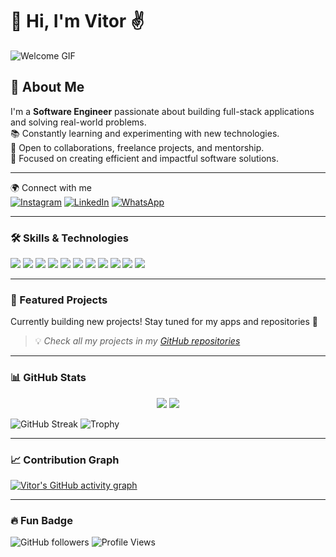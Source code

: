  
# 👋 Hi, I'm Vitor ✌️

![Welcome GIF](https://media.giphy.com/media/l0MYt5jPR6QX5pnqM/giphy.gif)

## 🌌 About Me
I'm a **Software Engineer** passionate about building full-stack applications and solving real-world problems.  
📚 Constantly learning and experimenting with new technologies.  
🤝 Open to collaborations, freelance projects, and mentorship.  
🚀 Focused on creating efficient and impactful software solutions.

---

🌍 Connect with me  
[![Instagram](https://img.shields.io/badge/Instagram-E4405F?style=for-the-badge&logo=instagram&logoColor=white)](https://instagram.com/YOURINSTAGRAM) 
[![LinkedIn](https://img.shields.io/badge/LinkedIn-0077B5?style=for-the-badge&logo=linkedin&logoColor=white)](https://linkedin.com/in/YOURLINKEDIN) 
[![WhatsApp](https://img.shields.io/badge/WhatsApp-25D366?style=for-the-badge&logo=whatsapp&logoColor=white)](https://wa.me/447785314195)

---

### 🛠️ Skills & Technologies
<p>
  <img src="https://img.shields.io/badge/JavaScript-F7DF1E?style=for-the-badge&logo=javascript&logoColor=black" />
  <img src="https://img.shields.io/badge/HTML5-E34F26?style=for-the-badge&logo=html5&logoColor=white" />
  <img src="https://img.shields.io/badge/CSS3-1572B6?style=for-the-badge&logo=css3&logoColor=white" />
  <img src="https://img.shields.io/badge/React-61DAFB?style=for-the-badge&logo=react&logoColor=black" />
  <img src="https://img.shields.io/badge/Tailwind-38B2AC?style=for-the-badge&logo=tailwind-css&logoColor=white" />
  <img src="https://img.shields.io/badge/Node.js-339933?style=for-the-badge&logo=node.js&logoColor=white" />
  <img src="https://img.shields.io/badge/PHP-777BB4?style=for-the-badge&logo=php&logoColor=white" />
  <img src="https://img.shields.io/badge/Java-ED8B00?style=for-the-badge&logo=openjdk&logoColor=white" />
  <img src="https://img.shields.io/badge/Python-3776AB?style=for-the-badge&logo=python&logoColor=white" />
  <img src="https://img.shields.io/badge/MongoDB-47A248?style=for-the-badge&logo=mongodb&logoColor=white" />
  <img src="https://img.shields.io/badge/SQL_Server-CC2927?style=for-the-badge&logo=microsoft-sql-server&logoColor=white" />
</p>

---

### 🌟 Featured Projects
Currently building new projects! Stay tuned for my apps and repositories 🚀

> 💡 *Check all my projects in my [GitHub repositories](https://github.com/Vitor2209?tab=repositories)*

---

### 📊 GitHub Stats
<div align="center">
  <img src="https://github-readme-stats.vercel.app/api?username=Vitor2209&show_icons=true&theme=radical" />
  <img src="https://github-readme-stats.vercel.app/api/top-langs/?username=Vitor2209&layout=compact&theme=radical" />
</div>

![GitHub Streak](https://github-readme-streak-stats.herokuapp.com/?user=Vitor2209&theme=radical)
![Trophy](https://github-profile-trophy.vercel.app/?username=Vitor2209&theme=darkhub)

---

### 📈 Contribution Graph
[![Vitor's GitHub activity graph](https://github-readme-activity-graph.vercel.app/graph?username=Vitor2209&theme=react-dark)](https://github.com/Vitor2209)

---

### 🔥 Fun Badge
![GitHub followers](https://img.shields.io/github/followers/Vitor2209?label=Follow&style=social)
![Profile Views](https://komarev.com/ghpvc/?username=Vitor2209)
